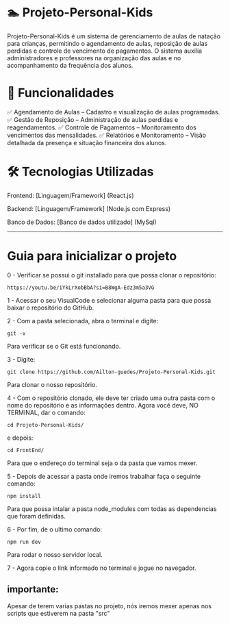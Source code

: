 # 🏊 Projeto-Personal-Kids
Projeto-Personal-Kids é um sistema de gerenciamento de aulas de natação para crianças, permitindo o agendamento de aulas, reposição de aulas perdidas e controle de vencimento de pagamentos. O sistema auxilia administradores e professores na organização das aulas e no acompanhamento da frequência dos alunos.

# 🚀 Funcionalidades
✅ Agendamento de Aulas – Cadastro e visualização de aulas programadas.
✅ Gestão de Reposição – Administração de aulas perdidas e reagendamentos.
✅ Controle de Pagamentos – Monitoramento dos vencimentos das mensalidades.
✅ Relatórios e Monitoramento – Visão detalhada da presença e situação financeira dos alunos.

# 🛠️ Tecnologias Utilizadas
Frontend: [Linguagem/Framework] (React.js)

Backend: [Linguagem/Framework] (Node.js com Express)

Banco de Dados: [Banco de dados utilizado] (MySql)

---

# Guia para inicializar o projeto

0 - Verificar se possui o git installado para que possa clonar o repositório:
```
https://youtu.be/iYkLrXobBbA?si=B8WgA-Edz3m5a3VG
```

1 - Acessar o seu VisualCode e selecionar alguma pasta para que possa baixar o repositório do GitHub.

2 - Com a pasta selecionada, abra o terminal e digite:
```
git -v
```
Para verificar se o Git está funcionando.

3 - Digite:
```
git clone https://github.com/Ailton-guedes/Projeto-Personal-Kids.git
```
Para clonar o nosso repositório.

4 - Com o repositório clonado, ele deve ter criado uma outra pasta com o nome do repositório e as informações dentro. Agora você deve, NO TERMINAL, dar o comando:
```
cd Projeto-Personal-Kids/
```
e depois:
```
cd FrontEnd/
```
Para que o endereço do terminal seja o da pasta que vamos mexer.

5 - Depois de acessar a pasta onde iremos trabalhar faça o seguinte comando:
```
npm install
```
Para que possa intalar a pasta node_modules com todas as dependencias que foram definidas.

6 - Por fim, de o ultimo comando:
```
npm run dev
```
Para rodar o nosso servidor local.

7 - Agora copie o link informado no terminal e jogue no navegador.


## importante:
Apesar de terem varias pastas no projeto, nós iremos mexer apenas nos scripts que estiverem na pasta "src"
